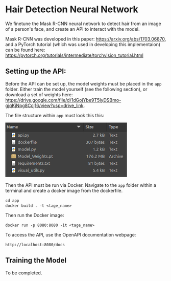 # Hair Detection Neural Network

We finetune the Mask R-CNN neural network to detect hair from an image of a person's face, and create an API to interact with the model.

Mask R-CNN was developed in this paper: https://arxiv.org/abs/1703.06870, and a PyTorch tutorial (which was used in developing this implementaion) can be found here: https://pytorch.org/tutorials/intermediate/torchvision_tutorial.html

## Setting up the API:

Before the API can be set up, the model weights must be placed in the `app` folder. Either train the model yourself (see the following section), or download a set of weights here: https://drive.google.com/file/d/1dGojYbe9T5IyDSBmo-gjqKjNpg8Ccj16/view?usp=drive_link.

The file structure within `app` must look this this:

![Image](Readme_Images/File_Structure.png)

Then the API must be run via Docker. Navigate to the `app` folder within a terminal and create a docker image from the dockerfile.

```
cd app
docker build . -t <tage_name>
```

Then run the Docker image:

```
docker run -p 8080:8080 -it <tage_name>
```

To access the API, use the OpenAPI documentation webpage:

```
http://localhost:8080/docs
```

## Training the Model

To be completed.
